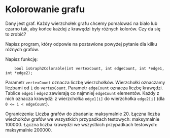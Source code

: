 # Kolorowanie grafu

Dany jest graf. Każdy wierzchołek grafu chcemy pomalować na biało lub czarno tak, aby końce każdej z krawędzi były różnych kolorów. Czy da się to zrobić?

Napisz program, który odpowie na postawione powyżej pytanie dla kilku różnych grafów.

Napisz funkcję:

```
	bool isGraph2Colorable(int vertexCount, int edgeCount, int *edge1, int *edge2);
```

Parametr `vertexCount` oznacza liczbę wierzchołków. Wierzchołki oznaczamy liczbami od `1` do `vertexCount`.
Parametr `edgeCount` oznacza liczbę krawędzi.
Tablice `edge1` i `edge2` zawierają co najmniej `edgeCount` elementów. Każdy z nich oznacza krawędź: z wierzchołka `edge1[i]` do wierzchołka `edge2[i]` (dla `0 <= i < edgeCount`).

Ograniczenia:
Liczba grafów do zbadania: maksymalnie 20.
Łączna liczba wiechołków grafów we wszystkich przypadkach testowych: maksymalnie 100000.
Łączna liczba krawędzi we wszystkich przypadkach testowych: maksymalnie 200000.

